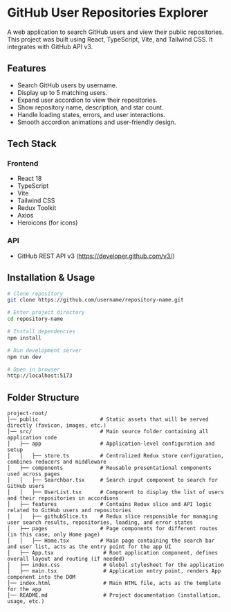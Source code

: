 # GitHub User Repositories Explorer

A web application to search GitHub users and view their public repositories.
This project was built using React, TypeScript, Vite, and Tailwind CSS. It integrates with GitHub API v3.

## Features
- Search GitHub users by username.
- Display up to 5 matching users.
- Expand user accordion to view their repositories.
- Show repository name, description, and star count.
- Handle loading states, errors, and user interactions.
- Smooth accordion animations and user-friendly design.

## Tech Stack
### Frontend
- React 18
- TypeScript
- Vite
- Tailwind CSS
- Redux Toolkit
- Axios
- Heroicons (for icons)

### API
- GitHub REST API v3 (https://developer.github.com/v3/)

## Installation & Usage
```bash
# Clone repository
git clone https://github.com/username/repository-name.git

# Enter project directory
cd repository-name

# Install dependencies
npm install

# Run development server
npm run dev

# Open in browser
http://localhost:5173
```

## Folder Structure
```
project-root/
│── public                    # Static assets that will be served directly (favicon, images, etc.)
│── src/                      # Main source folder containing all application code
│   ├── app                   # Application-level configuration and setup
│   │   ├── store.ts          # Centralized Redux store configuration, combines reducers and middleware
│   ├── components            # Reusable presentational components used across pages
│   │   ├── Searchbar.tsx     # Search input component to search for GitHub users
│   │   ├── UserList.tsx      # Component to display the list of users and their repositories in accordions
│   ├── features              # Contains Redux slice and API logic related to GitHub users and repositories
│   │   ├── githubSlice.ts    # Redux slice responsible for managing user search results, repositories, loading, and error states
│   ├── pages                 # Page components for different routes (in this case, only Home page)
│   │   ├── Home.tsx          # Main page containing the search bar and user list, acts as the entry point for the app UI
│   ├── App.tsx                # Root application component, defines overall layout and routing (if needed)
│   ├── index.css              # Global stylesheet for the application
│   ├── main.tsx               # Application entry point, renders App component into the DOM
│── index.html                 # Main HTML file, acts as the template for the app
│── README.md                  # Project documentation (installation, usage, etc.)

```
